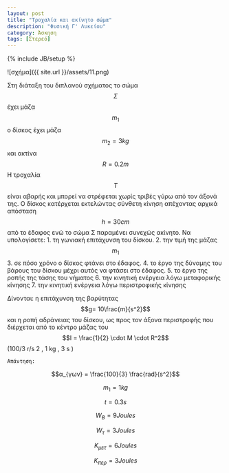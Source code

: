 ```yaml
---
layout: post
title: "Τροχαλία και ακίνητο σώμα"
description: "Φυσική Γ' Λυκείου"
category: Άσκηση
tags: [Στερεό]
---
```

{% include JB/setup %}

![σχήμα]({{ site.url }}/assets/11.png) 


Στη διάταξη του διπλανού σχήματος το σώμα $$Σ$$ έχει μάζα $$m_1$$ ο δίσκος έχει μάζα $$m_2 = 3kg$$ και ακτίνα $$R = 0.2 m$$
Η τροχαλία $$Τ$$ είναι αβαρής  και μπορεί να στρέφεται χωρίς τριβές γύρω από τον άξονά της. O δίσκος κατέρχεται εκτελώντας σύνθετη κίνηση απέχοντας αρχικά απόσταση $$h = 30 cm$$ από το έδαφος ενώ το σώμα Σ παραμένει συνεχώς ακίνητο.
Να υπολογίσετε:
		1. τη γωνιακή επιτάχυνση του δίσκου.
		2. την τιμή της μάζας $$m_1$$
		3. σε πόσο χρόνο ο δίσκος φτάνει στο έδαφος.
		4. το έργο της δύναμης του βάρους του δίσκου μέχρι αυτός να φτάσει στο έδαφος.
		5. το έργο της ροπής της τάσης του νήματος 
		6. την κινητική ενέργεια λόγω μεταφορικής κίνησης
		7. την κινητική ενέργεια λόγω περιστροφικής κίνησης

Δίνονται: η επιτάχυνση της βαρύτητας $$g= 10\frac{m}{s^2}$$ και η ροπή αδράνειας του δίσκου, ως προς τον άξονα περιστροφής που διέρχεται από το κέντρο μάζας του $$Ι = \frac{1}{2} \cdot Μ \cdot R^2$$
(100/3 r/s 2 , 1 kg , 3 s )


`Απάντηση:`

$$α_{γων} = \frac{100}{3} \frac{rad}{s^2}$$

$$m_1 = 1kg$$

$$t = 0.3s$$

$$W_B = 9 Joules$$

$$W_τ = 3 Joules$$

$$K_{μετ} = 6 Joules$$

$$K_{περ} = 3 Joules$$

